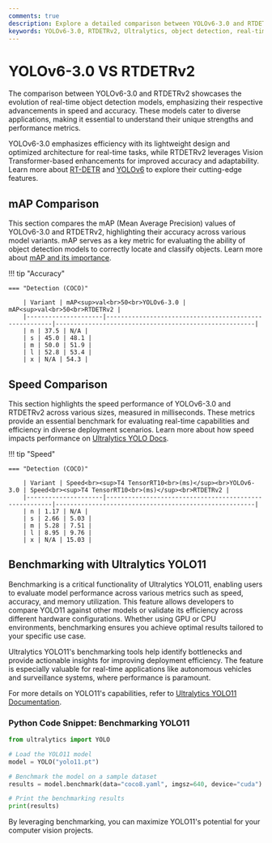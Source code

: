 ```yaml
---
comments: true
description: Explore a detailed comparison between YOLOv6-3.0 and RTDETRv2, analyzing their performance, efficiency, and suitability for real-time AI and edge AI applications. Discover how these cutting-edge object detection models excel in computer vision tasks and adapt to diverse scenarios with optimized speed and accuracy.
keywords: YOLOv6-3.0, RTDETRv2, Ultralytics, object detection, real-time AI, edge AI, computer vision, model comparison, performance analysis
---
```


# YOLOv6-3.0 VS RTDETRv2

The comparison between YOLOv6-3.0 and RTDETRv2 showcases the evolution of real-time object detection models, emphasizing their respective advancements in speed and accuracy. These models cater to diverse applications, making it essential to understand their unique strengths and performance metrics.

YOLOv6-3.0 emphasizes efficiency with its lightweight design and optimized architecture for real-time tasks, while RTDETRv2 leverages Vision Transformer-based enhancements for improved accuracy and adaptability. Learn more about [RT-DETR](https://docs.ultralytics.com/models/rtdetr/) and [YOLOv6](https://github.com/meituan/YOLOv6) to explore their cutting-edge features.

## mAP Comparison

This section compares the mAP (Mean Average Precision) values of YOLOv6-3.0 and RTDETRv2, highlighting their accuracy across various model variants. mAP serves as a key metric for evaluating the ability of object detection models to correctly locate and classify objects. Learn more about [mAP and its importance](https://www.ultralytics.com/glossary/mean-average-precision-map).

!!! tip "Accuracy"

    === "Detection (COCO)"

    	| Variant | mAP<sup>val<br>50<br>YOLOv6-3.0 | mAP<sup>val<br>50<br>RTDETRv2 |
    	|---------------------|-------------------------------------------------------|-------------------------------------------------------|
    	| n | 37.5 | N/A |
    	| s | 45.0 | 48.1 |
    	| m | 50.0 | 51.9 |
    	| l | 52.8 | 53.4 |
    	| x | N/A | 54.3 |


## Speed Comparison

This section highlights the speed performance of YOLOv6-3.0 and RTDETRv2 across various sizes, measured in milliseconds. These metrics provide an essential benchmark for evaluating real-time capabilities and efficiency in diverse deployment scenarios. Learn more about how speed impacts performance on [Ultralytics YOLO Docs](https://docs.ultralytics.com/reference/utils/benchmarks/).

!!! tip "Speed"

    === "Detection (COCO)"

    	| Variant | Speed<br><sup>T4 TensorRT10<br>(ms)</sup><br>YOLOv6-3.0 | Speed<br><sup>T4 TensorRT10<br>(ms)</sup><br>RTDETRv2 |
    	|---------------------|-------------------------------------------------------|-------------------------------------------------------|
    	| n | 1.17 | N/A |
    	| s | 2.66 | 5.03 |
    	| m | 5.28 | 7.51 |
    	| l | 8.95 | 9.76 |
    	| x | N/A | 15.03 |

## Benchmarking with Ultralytics YOLO11

Benchmarking is a critical functionality of Ultralytics YOLO11, enabling users to evaluate model performance across various metrics such as speed, accuracy, and memory utilization. This feature allows developers to compare YOLO11 against other models or validate its efficiency across different hardware configurations. Whether using GPU or CPU environments, benchmarking ensures you achieve optimal results tailored to your specific use case.

Ultralytics YOLO11's benchmarking tools help identify bottlenecks and provide actionable insights for improving deployment efficiency. The feature is especially valuable for real-time applications like autonomous vehicles and surveillance systems, where performance is paramount.

For more details on YOLO11's capabilities, refer to [Ultralytics YOLO11 Documentation](https://docs.ultralytics.com/).

### Python Code Snippet: Benchmarking YOLO11

```python
from ultralytics import YOLO

# Load the YOLO11 model
model = YOLO("yolo11.pt")

# Benchmark the model on a sample dataset
results = model.benchmark(data="coco8.yaml", imgsz=640, device="cuda")

# Print the benchmarking results
print(results)
```

By leveraging benchmarking, you can maximize YOLO11's potential for your computer vision projects.
